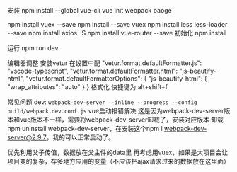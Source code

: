 安装
npm install --global vue-cli
vue init webpack baoge

npm install vuex --save
npm install --save vuex
npm install less less-loader --save
npm install axios -S
npm install vue-router --save
初始化 npm install


运行
npm run dev

编辑器调整
安装vetur 在设置中配
"vetur.format.defaultFormatter.js": "vscode-typescript",
"vetur.format.defaultFormatter.html": "js-beautify-html",
"vetur.format.defaultFormatterOptions": {
    "js-beautify-html": {
        "wrap_attributes": "auto"
    }
}
格式化 快捷键为 alt+shift+f

常见问题
dev: `webpack-dev-server --inline --progress --config build/webpack.dev.conf.js` vue启动报错解决
这是因为webpack-dev-server版本和vue版本不一样，需要将webpack-dev-server卸载了，安装对应版本
卸载npm uninstall webpack-dev-server，在安装这个npm i webpack-dev-server@2.9.7，我的可以正常启动了。

优先利用父子传值，数据放在父主件的data里
再考虑用vuex，如果是大项目会让项目变的复杂，存多地方应用的变量（不应该把ajax请求过来的数据放在这里面）


